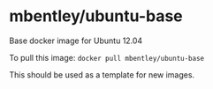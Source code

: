 mbentley/ubuntu-base
==================

Base docker image for Ubuntu 12.04

To pull this image:
`docker pull mbentley/ubuntu-base`

This should be used as a template for new images.
